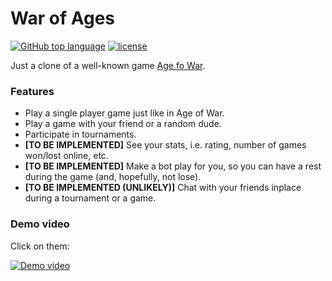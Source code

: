 # War of Ages

[![GitHub top language](https://img.shields.io/github/languages/top/kholkinilya/war_of_ages?logo=github&style=flat-square)](https://github.com/kholkinilya/war_of_ages)
[![license](https://img.shields.io/github/license/kholkinilya/war_of_ages?style=flat-square)](./LICENSE)

Just a clone of a well-known game [Age fo War](https://igroutka.ru/flesh-igry/28216-age-of-war.html).

### Features
 * Play a single player game just like in Age of War.
 * Play a game with your friend or a random dude.
 * Participate in tournaments.
 * **\[TO BE IMPLEMENTED\]** See your stats, i.e. rating, number of games won/lost online, etc.
 * **\[TO BE IMPLEMENTED\]** Make a bot play for you, so you can have a rest during the game (and, hopefully, not lose).
 * **\[TO BE IMPLEMENTED (UNLIKELY)\]** Chat with your friends inplace during a tournament or a game.

### Demo video

Click on them:

[![Demo video](https://static8.depositphotos.com/1394326/864/i/600/depositphotos_8642715-stock-photo-six-in-a-basket.jpg)](https://youtu.be/-E0vVK4ZyDA)
